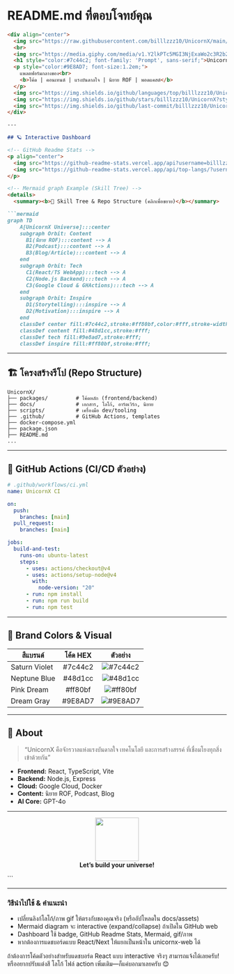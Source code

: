 # README.md ที่ตอบโจทย์คุณ

```markdown
<div align="center">
  <img src="https://raw.githubusercontent.com/billlzzz10/UnicornX/main/docs/assets/logo/UnicornX-logo-title-dark.png" width="320" alt="UnicornX Logo"/>
  <br>
  <img src="https://media.giphy.com/media/v1.Y2lkPTc5MGI3NjExaWo2c3R2b2JkNWRuY2p0YzlwY2Z5a2h3c2hzZ2d4b2pqN2h2Z3N1ZCZjdD1n/Nx0rz3jtxtEre/giphy.gif" width="80" alt="Saturn ring anime"/>
  <h1 style="color:#7c44c2; font-family: 'Prompt', sans-serif;">UnicornX: สะท้อนจักรวาลแห่งแรงบันดาลใจและเทคโนโลยี</h1>
  <p style="color:#9E8AD7; font-size:1.2em;">
    แพลตฟอร์มกลางของ<br>
    <b>โค้ด | คอนเทนต์ | แรงบันดาลใจ | นิยาย ROF | พอดแคสต์</b>
  </p>
  <img src="https://img.shields.io/github/languages/top/billlzzz10/UnicornX?style=for-the-badge&color=7c44c2">
  <img src="https://img.shields.io/github/stars/billlzzz10/UnicornX?style=for-the-badge&color=ff80bf">
  <img src="https://img.shields.io/github/last-commit/billlzzz10/UnicornX?style=for-the-badge&color=48d1cc">
</div>

---

## 🪐 Interactive Dashboard

<!-- GitHub Readme Stats -->
<p align="center">
  <img src="https://github-readme-stats.vercel.app/api?username=billlzzz10&show_icons=true&theme=radical&hide=prs&icon_color=ff80bf&title_color=7c44c2&text_color=9E8AD7&bg_color=282c34" width="430">
  <img src="https://github-readme-stats.vercel.app/api/top-langs/?username=billlzzz10&layout=compact&theme=radical&title_color=7c44c2&text_color=9E8AD7&bg_color=282c34" width="330">
</p>

<!-- Mermaid graph Example (Skill Tree) -->
<details>
  <summary><b>🌌 Skill Tree & Repo Structure (คลิกเพื่อขยาย)</b></summary>

```mermaid
graph TD
    A[UnicornX Universe]:::center
    subgraph Orbit: Content
      B1(นิยาย ROF):::content --> A
      B2(Podcast):::content --> A
      B3(Blog/Article):::content --> A
    end
    subgraph Orbit: Tech
      C1(React/TS WebApp):::tech --> A
      C2(Node.js Backend):::tech --> A
      C3(Google Cloud & GHActions):::tech --> A
    end
    subgraph Orbit: Inspire
      D1(Storytelling):::inspire --> A
      D2(Motivation):::inspire --> A
    end
    classDef center fill:#7c44c2,stroke:#ff80bf,color:#fff,stroke-width:2px;
    classDef content fill:#48d1cc,stroke:#fff;
    classDef tech fill:#9e8ad7,stroke:#fff;
    classDef inspire fill:#ff80bf,stroke:#fff;
```
</details>

---

## 🏗️ โครงสร้างรีโป (Repo Structure)

```
UnicornX/
├── packages/         # โค้ดหลัก (frontend/backend)
├── docs/             # เอกสาร, โลโก้, อาร์ตเวิร์ก, นิยาย
├── scripts/          # เครื่องมือ dev/tooling
├── .github/          # GitHub Actions, templates
├── docker-compose.yml
├── package.json
├── README.md
...
```

---

## 🚦 GitHub Actions (CI/CD ตัวอย่าง)

```yaml
# .github/workflows/ci.yml
name: UnicornX CI

on:
  push:
    branches: [main]
  pull_request:
    branches: [main]

jobs:
  build-and-test:
    runs-on: ubuntu-latest
    steps:
      - uses: actions/checkout@v4
      - uses: actions/setup-node@v4
        with:
          node-version: "20"
      - run: npm install
      - run: npm run build
      - run: npm test
```

---

## 🌈 Brand Colors & Visual

| สีแบรนด์      | โค้ด HEX  | ตัวอย่าง           |
|---------------|:---------:|:-------------------:|
| Saturn Violet | #7c44c2   | ![#7c44c2](https://via.placeholder.com/30/7c44c2/ffffff?text=+) |
| Neptune Blue  | #48d1cc   | ![#48d1cc](https://via.placeholder.com/30/48d1cc/ffffff?text=+) |
| Pink Dream    | #ff80bf   | ![#ff80bf](https://via.placeholder.com/30/ff80bf/ffffff?text=+) |
| Dream Gray    | #9E8AD7   | ![#9E8AD7](https://via.placeholder.com/30/9E8AD7/ffffff?text=+) |

---

## 🦄 About

> “UnicornX คือจักรวาลแห่งแรงบันดาลใจ เทคโนโลยี และการสร้างสรรค์ ที่เชื่อมโยงทุกสิ่งเข้าด้วยกัน”

- **Frontend:** React, TypeScript, Vite
- **Backend:** Node.js, Express
- **Cloud:** Google Cloud, Docker
- **Content:** นิยาย ROF, Podcast, Blog
- **AI Core:** GPT-4o

---

<p align="center">
  <img src="https://media.giphy.com/media/v1.Y2lkPTc5MGI3NjExaWo2c3R2b2JkNWRuY2p0YzlwY2Z5a2h3c2hzZ2d4b2pqN2h2Z3N1ZCZjdD1n/Nx0rz3jtxtEre/giphy.gif" width="100"><br>
  <b>Let’s build your universe!</b>
</p>
```

---

### วิธีนำไปใช้ & คำแนะนำ
- เปลี่ยนลิงก์โลโก้/ภาพ gif ให้ตรงกับของคุณจริง (หรืออัปโหลดใน docs/assets)
- Mermaid diagram จะ interactive (expand/collapse) ถ้าเปิดใน GitHub web
- Dashboard ใช้ badge, GitHub Readme Stats, Mermaid, gif/ภาพ
- หากต้องการแดชบอร์ดแบบ React/Next ให้แยกเป็นหน้าใน unicornx-web ได้

ถ้าต้องการโค้ดตัวอย่างสำหรับแดชบอร์ด React แบบ interactive จริงๆ สามารถแจ้งได้เลยครับ!  
หรืออยากปรับแต่งสี โลโก้ ไฟล์ action เพิ่มเติม—ก็แค่บอกมาเลยครับ 😊